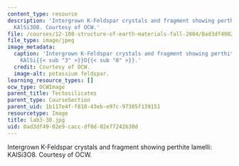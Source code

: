 ```yaml
---
content_type: resource
description: 'Intergrown K-Feldspar crystals and fragment showing perthite lamelli:
  KAlSi3O8. Courtesy of OCW.'
file: /courses/12-108-structure-of-earth-materials-fall-2004/0ad3df4902e9caccdf0d02e77242b30d_lab3-30.jpg
file_type: image/jpeg
image_metadata:
  caption: 'Intergrown K-Feldspar crystals and fragment showing perthite lamelli:
    KAlSi{{< sub "3" >}}O{{< sub "8" >}}.'
  credit: Courtesy of OCW.
  image-alt: potassium feldspar.
learning_resource_types: []
ocw_type: OCWImage
parent_title: Tectosilicates
parent_type: CourseSection
parent_uid: 1b117e4f-f810-43eb-e97c-97305f139151
resourcetype: Image
title: lab3-30.jpg
uid: 0ad3df49-02e9-cacc-df0d-02e77242b30d
---
```

Intergrown K-Feldspar crystals and fragment showing perthite lamelli: KAlSi3O8. Courtesy of OCW.

